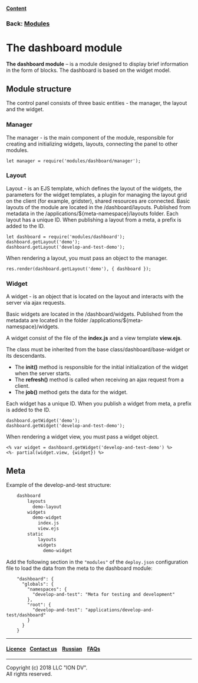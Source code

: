 #### [Content](/docs/en/index.md)

### Back: [Modules](/docs/en/3_modules_description/modules.md)

# The dashboard module

**The dashboard module** – is a module designed to display brief information in the form of blocks. The dashboard is based on the widget model.


## Module structure

The control panel consists of three basic entities - the manager, the layout and the widget.

### Manager

The manager - is the main component of the module, responsible for creating and initializing widgets, layouts, connecting the panel to other modules.

```
let manager = require('modules/dashboard/manager');
```

### Layout

Layout - is an EJS template, which defines the layout of the widgets, the parameters for the widget templates, a plugin for managing the layout grid on the client (for example, gridster), shared resources are connected.
Basic layouts of the module are located in the /dashboard/layouts. Published from metadata in the /applications/${meta-namespace}/layouts folder.
Each layout has a unique ID. When publishing a layout from a meta, a prefix is added to the ID.   

```
let dashboard = require('modules/dashboard');
dashboard.getLayout('demo');
dashboard.getLayout('develop-and-test-demo');
```

When rendering a layout, you must pass an object to the manager.
```
res.render(dashboard.getLayout('demo'), { dashboard });
```

### Widget

A widget - is an object that is located on the layout and interacts with the server via ajax requests. 

Basic widgets are located in the /dashboard/widgets. Published from the metadata are located in the folder /applications/${meta-namespace}/widgets.  

A widget consist of the file of the **index.js** and a view template **view.ejs**.

The class must be inherited from the base class/dashboard/base-widget or its descendants.

- The **init()** method is responsible for the initial initialization of the widget when the server starts.
- The **refresh()** method is called when receiving an ajax request from a client. 
- The **job()** method gets the data for the widget.

Each widget has a unique ID. When you publish a widget from meta, a prefix is added to the ID.

```
dashboard.getWidget('demo');
dashboard.getWidget('develop-and-test-demo');
```

When rendering a widget view, you must pass a widget object.

```
<% var widget = dashboard.getWidget('develop-and-test-demo') %>
<%- partial(widget.view, {widget}) %>
```

## Meta

Example of the develop-and-test structure:

```sh
    dashboard
        layouts
          demo-layout
        widgets
          demo-widget
            index.js
            view.ejs
        static
            layouts              
            widgets
              demo-widget 
```

Add the following section in the `"modules"` of the `deploy.json` configuration file to load the data from the meta to the dashboard module:

```
    "dashboard": {
      "globals": {
        "namespaces": {
          "develop-and-test": "Meta for testing and development"
        },
        "root": {
          "develop-and-test": "applications/develop-and-test/dashboard"
        }
      }
    }
```

--------------------------------------------------------------------------  


 #### [Licence](/LICENCE.md)&ensp;  [Contact us](https://iondv.ru/index.html) &ensp;  [Russian](/docs/ru/3_modules_description/dashboard.md) &ensp; [FAQs](/faqs.md)          



--------------------------------------------------------------------------  

Copyright (c) 2018 LLC "ION DV".  
All rights reserved.